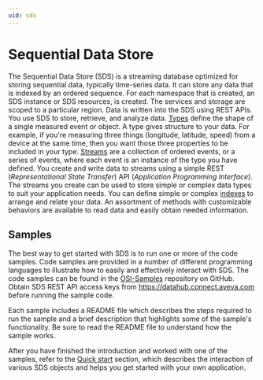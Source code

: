 ```yaml
---
uid: sds
---
```


# Sequential Data Store
The Sequential Data Store (SDS) is a streaming database optimized for storing sequential data, typically time-series data. It can store any data that is indexed by an ordered sequence. 
For each namespace that is created, an SDS instance or SDS resources, is created. 
The services and storage are scoped to a particular region. 
Data is written into the SDS using REST APIs. You use SDS to store, retrieve, and analyze data. 
[Types](xref:sdsTypes) define the shape of a single measured event or object. A type gives structure to your data. 
For example, if you're measuring three things (longitude, latitude, speed) from a device at the same time, then you want those three properties to be included in your type.
[Streams](xref:sdsStreams) are a collection of ordered events, or a series of events, where each event is an instance of the type you have defined. 
You create and write data to streams using a simple REST (*Representational State Transfer*) API (*Application Programming Interface*). 
The streams you create can be used to store simple or complex data types to suit your application needs. 
You can define simple or complex [indexes](xref:sdsIndexes) to arrange and relate your data. 
An assortment of methods with customizable behaviors are available to read data and easily obtain needed information.

## Samples
The best way to get started with SDS is to run one or more of the code samples. Code samples are 
provided in a number of different programming languages to illustrate how to easily and effectively 
interact with SDS. The code samples can be found in the [OSI-Samples](https://github.com/osisoft/OSI-Samples) repository on GitHub. Obtain SDS 
REST API access keys from https://datahub.connect.aveva.com before running the sample code.

Each sample includes a README file which describes the steps required to run the sample and a brief description 
that highlights some of the sample's functionality. Be sure to read the README file to understand 
how the sample works.

After you have finished the introduction and worked with one of the samples, refer to 
the [Quick start](xref:sdsQuickStart) section, which describes the interaction of 
various SDS objects and helps you get started with your own application.

